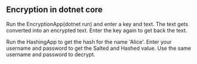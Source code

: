 ## Encryption in dotnet core

Run the EncryptionApp(dotnet run) and enter a key and text. The text gets converted into an encrypted text. Enter the key again to get back the text.

Run the HashingApp to get the hash for the name 'Alice'. Enter your username and password to get the Salted and Hashed value. Use the same username and password to decrypt.
